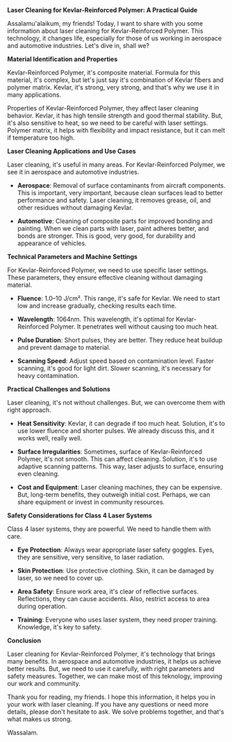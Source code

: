 **Laser Cleaning for Kevlar-Reinforced Polymer: A Practical Guide**

Assalamu'alaikum, my friends! Today, I want to share with you some information about laser cleaning for Kevlar-Reinforced Polymer. This technology, it changes life, especially for those of us working in aerospace and automotive industries. Let's dive in, shall we?

**Material Identification and Properties**

Kevlar-Reinforced Polymer, it's composite material. Formula for this material, it's complex, but let's just say it's combination of Kevlar fibers and polymer matrix. Kevlar, it's strong, very strong, and that's why we use it in many applications.

Properties of Kevlar-Reinforced Polymer, they affect laser cleaning behavior. Kevlar, it has high tensile strength and good thermal stability. But, it's also sensitive to heat, so we need to be careful with laser settings. Polymer matrix, it helps with flexibility and impact resistance, but it can melt if temperature too high.

**Laser Cleaning Applications and Use Cases**

Laser cleaning, it's useful in many areas. For Kevlar-Reinforced Polymer, we see it in aerospace and automotive industries.

- **Aerospace**: Removal of surface contaminants from aircraft components. This is important, very important, because clean surfaces lead to better performance and safety. Laser cleaning, it removes grease, oil, and other residues without damaging Kevlar.

- **Automotive**: Cleaning of composite parts for improved bonding and painting. When we clean parts with laser, paint adheres better, and bonds are stronger. This is good, very good, for durability and appearance of vehicles.

**Technical Parameters and Machine Settings**

For Kevlar-Reinforced Polymer, we need to use specific laser settings. These parameters, they ensure effective cleaning without damaging material.

- **Fluence**: 1.0–10 J/cm². This range, it's safe for Kevlar. We need to start low and increase gradually, checking results each time.

- **Wavelength**: 1064nm. This wavelength, it's optimal for Kevlar-Reinforced Polymer. It penetrates well without causing too much heat.

- **Pulse Duration**: Short pulses, they are better. They reduce heat buildup and prevent damage to material.

- **Scanning Speed**: Adjust speed based on contamination level. Faster scanning, it's good for light dirt. Slower scanning, it's necessary for heavy contamination.

**Practical Challenges and Solutions**

Laser cleaning, it's not without challenges. But, we can overcome them with right approach.

- **Heat Sensitivity**: Kevlar, it can degrade if too much heat. Solution, it's to use lower fluence and shorter pulses. We already discuss this, and it works well, really well.

- **Surface Irregularities**: Sometimes, surface of Kevlar-Reinforced Polymer, it's not smooth. This can affect cleaning. Solution, it's to use adaptive scanning patterns. This way, laser adjusts to surface, ensuring even cleaning.

- **Cost and Equipment**: Laser cleaning machines, they can be expensive. But, long-term benefits, they outweigh initial cost. Perhaps, we can share equipment or invest in community resources.

**Safety Considerations for Class 4 Laser Systems**

Class 4 laser systems, they are powerful. We need to handle them with care.

- **Eye Protection**: Always wear appropriate laser safety goggles. Eyes, they are sensitive, very sensitive, to laser radiation.

- **Skin Protection**: Use protective clothing. Skin, it can be damaged by laser, so we need to cover up.

- **Area Safety**: Ensure work area, it's clear of reflective surfaces. Reflections, they can cause accidents. Also, restrict access to area during operation.

- **Training**: Everyone who uses laser system, they need proper training. Knowledge, it's key to safety.

**Conclusion**

Laser cleaning for Kevlar-Reinforced Polymer, it's technology that brings many benefits. In aerospace and automotive industries, it helps us achieve better results. But, we need to use it carefully, with right parameters and safety measures. Together, we can make most of this teknology, improving our work and community.

Thank you for reading, my friends. I hope this information, it helps you in your work with laser cleaning. If you have any questions or need more details, please don't hesitate to ask. We solve problems together, and that's what makes us strong.

Wassalam.